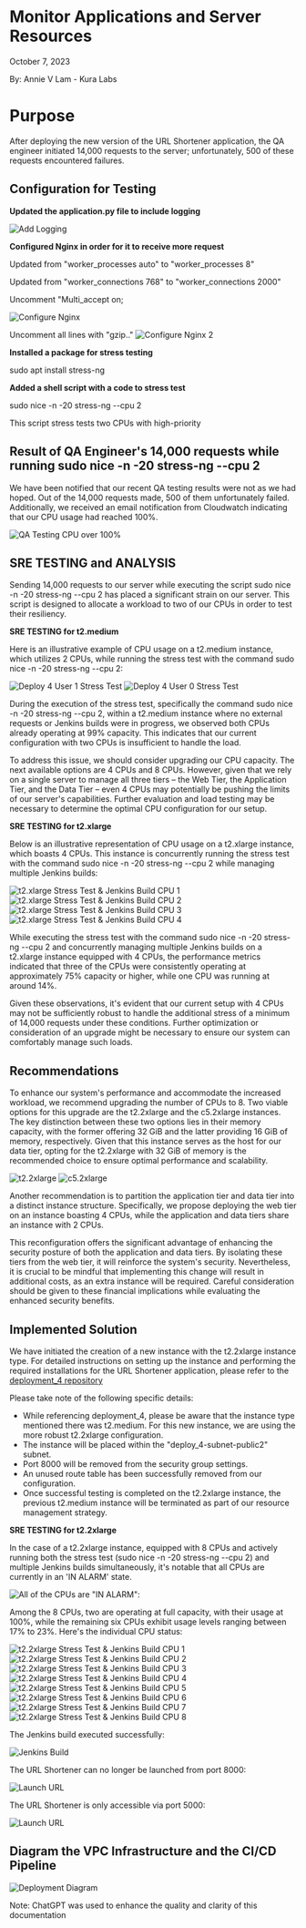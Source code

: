 # Monitor Applications and Server Resources

October 7, 2023

By:  Annie V Lam - Kura Labs

# Purpose

After deploying the new version of the URL Shortener application, the QA engineer initiated 14,000 requests to the server; unfortunately, 500 of these requests encountered failures.

## Configuration for Testing

**Updated the application.py file to include logging**

![Add Logging](images/Application_py_add_logging.png)

**Configured Nginx in order for it to receive more request**

Updated from "worker_processes auto" to "worker_processes 8"

Updated from "worker_connections 768" to "worker_connections 2000"

Uncomment "Multi_accept on;

![Configure Nginx](images/Nginx_config_1.png)

Uncomment all lines with "gzip.."
![Configure Nginx 2](images/Nginx_config_2.png)

**Installed a package for stress testing**

sudo apt install stress-ng

**Added a shell script with a code to stress test**

sudo nice -n -20 stress-ng --cpu 2

This script stress tests two CPUs with high-priority

## Result of QA Engineer's 14,000 requests while running sudo nice -n -20 stress-ng --cpu 2

We have been notified that our recent QA testing results were not as we had hoped. Out of the 14,000 requests made, 500 of them unfortunately failed. Additionally, we received an email notification from Cloudwatch indicating that our CPU usage had reached 100%.

![QA Testing CPU over 100%](images/QA_Test_Notification.png)

## SRE TESTING and ANALYSIS

Sending 14,000 requests to our server while executing the script sudo nice -n -20 stress-ng --cpu 2 has placed a significant strain on our server. This script is designed to allocate a workload to two of our CPUs in order to test their resiliency.

**SRE TESTING for t2.medium**

Here is an illustrative example of CPU usage on a t2.medium instance, which utilizes 2 CPUs, while running the stress test with the command sudo nice -n -20 stress-ng --cpu 2:

![Deploy 4 User 1 Stress Test](images/Deploy_4_user1_Stress_Test.png)
![Deploy 4 User 0 Stress Test](images/Deploy_4_user0_Stress_Test.png)

During the execution of the stress test, specifically the command sudo nice -n -20 stress-ng --cpu 2, within a t2.medium instance where no external requests or Jenkins builds were in progress, we observed both CPUs already operating at 99% capacity. This indicates that our current configuration with two CPUs is insufficient to handle the load.

To address this issue, we should consider upgrading our CPU capacity. The next available options are 4 CPUs and 8 CPUs. However, given that we rely on a single server to manage all three tiers – the Web Tier, the Application Tier, and the Data Tier – even 4 CPUs may potentially be pushing the limits of our server's capabilities. Further evaluation and load testing may be necessary to determine the optimal CPU configuration for our setup.

**SRE TESTING for t2.xlarge**

Below is an illustrative representation of CPU usage on a t2.xlarge instance, which boasts 4 CPUs. This instance is concurrently running the stress test with the command sudo nice -n -20 stress-ng --cpu 2 while managing multiple Jenkins builds:

![t2.xlarge Stress Test & Jenkins Build CPU 1](images/CPU_1_Deploy.png)
![t2.xlarge Stress Test & Jenkins Build CPU 2](images/CPU_2_Deploy.png)
![t2.xlarge Stress Test & Jenkins Build CPU 3](images/CPU_3_Deploy.png)
![t2.xlarge Stress Test & Jenkins Build CPU 4](images/CPU_4_Deploy.png)

While executing the stress test with the command sudo nice -n -20 stress-ng --cpu 2 and concurrently managing multiple Jenkins builds on a t2.xlarge instance equipped with 4 CPUs, the performance metrics indicated that three of the CPUs were consistently operating at approximately 75% capacity or higher, while one CPU was running at around 14%.

Given these observations, it's evident that our current setup with 4 CPUs may not be sufficiently robust to handle the additional stress of a minimum of 14,000 requests under these conditions. Further optimization or consideration of an upgrade might be necessary to ensure our system can comfortably manage such loads.

## Recommendations

To enhance our system's performance and accommodate the increased workload, we recommend upgrading the number of CPUs to 8. Two viable options for this upgrade are the t2.2xlarge and the c5.2xlarge instances. The key distinction between these two options lies in their memory capacity, with the former offering 32 GiB and the latter providing 16 GiB of memory, respectively. Given that this instance serves as the host for our data tier, opting for the t2.2xlarge with 32 GiB of memory is the recommended choice to ensure optimal performance and scalability.
   
![t2.2xlarge](images/t2.2xlarge.png)
![c5.2xlarge](images/c5.2xlarge.png)
   
Another recommendation is to partition the application tier and data tier into a distinct instance structure. Specifically, we propose deploying the web tier on an instance boasting 4 CPUs, while the application and data tiers share an instance with 2 CPUs.

This reconfiguration offers the significant advantage of enhancing the security posture of both the application and data tiers. By isolating these tiers from the web tier, it will reinforce the system's security. Nevertheless, it is crucial to be mindful that implementing this change will result in additional costs, as an extra instance will be required. Careful consideration should be given to these financial implications while evaluating the enhanced security benefits.

## Implemented Solution

We have initiated the creation of a new instance with the t2.2xlarge instance type. For detailed instructions on setting up the instance and performing the required installations for the URL Shortener application, please refer to the [deployment_4 repository](https://github.com/LamAnnieV/deployment_4.git) 

Please take note of the following specific details:
-  While referencing deployment_4, please be aware that the instance type mentioned there was t2.medium. For this new instance, we are using the more robust t2.2xlarge configuration.
-  The instance will be placed within the "deploy_4-subnet-public2" subnet.
-  Port 8000 will be removed from the security group settings.
-  An unused route table has been successfully removed from our configuration.
-  Once successful testing is completed on the t2.2xlarge instance, the previous t2.medium instance will be terminated as part of our resource management strategy.

**SRE TESTING for t2.2xlarge**

In the case of a t2.2xlarge instance, equipped with 8 CPUs and actively running both the stress test (sudo nice -n -20 stress-ng --cpu 2) and multiple Jenkins builds simultaneously, it's notable that all CPUs are currently in an 'IN ALARM' state.

![All of the CPUs are "IN ALARM":](images/t2.2xlarg_all_in_alarm.png)

Among the 8 CPUs, two are operating at full capacity, with their usage at 100%, while the remaining six CPUs exhibit usage levels ranging between 17% to 23%. Here's the individual CPU status:

![t2.2xlarge Stress Test & Jenkins Build CPU 1](images/CPU_1_all.png)
![t2.2xlarge Stress Test & Jenkins Build CPU 2](images/CPU_2_all.png)
![t2.2xlarge Stress Test & Jenkins Build CPU 3](images/CPU_3_all.png)
![t2.2xlarge Stress Test & Jenkins Build CPU 4](images/CPU_4_all.png)
![t2.2xlarge Stress Test & Jenkins Build CPU 5](images/CPU_5_all.png)
![t2.2xlarge Stress Test & Jenkins Build CPU 6](images/CPU_6_all.png)
![t2.2xlarge Stress Test & Jenkins Build CPU 7](images/CPU_7_all.png)
![t2.2xlarge Stress Test & Jenkins Build CPU 8](images/CPU_8_all.png)

The Jenkins build executed successfully:

![Jenkins Build](images/Jenkins_.png)

The URL Shortener can no longer be launched from port 8000:

![Launch URL](images/Port8000.png)

The URL Shortener is only accessible via port 5000:

![Launch URL](images/Port5000.png)

## Diagram the VPC Infrastructure and the CI/CD Pipeline

![Deployment Diagram](images/Deployment_Pipeline.png)

Note: ChatGPT was used to enhance the quality and clarity of this documentation
